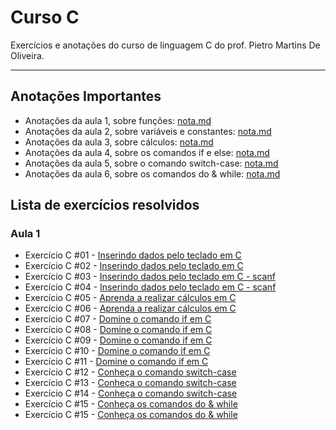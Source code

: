 # Curso C




Exercícios e anotações do curso de linguagem C do prof. Pietro Martins De Oliveira.

---

## Anotações Importantes
* Anotações da aula 1, sobre funções: [nota.md](https://github.com/larisn/Curso-C/blob/main/Aula%201/nota.md)
* Anotações da aula 2, sobre variáveis e constantes: [nota.md](https://github.com/larisn/Curso-C/blob/main/Aula%202/nota.md)
* Anotações da aula 3, sobre cálculos: [nota.md](https://github.com/larisn/Curso-C/blob/main/Aula%203/nota.md)
* Anotações da aula 4, sobre os comandos if e else: [nota.md](https://github.com/larisn/Curso-C/blob/main/Aula%204/nota.md)
* Anotações da aula 5, sobre o comando switch-case: [nota.md](https://github.com/larisn/Curso-C/blob/main/Aula%205/nota.md)
* Anotações da aula 6, sobre os comandos do & while: [nota.md](https://github.com/larisn/Curso-C/blob/main/Aula%206/nota.md)




## Lista de exercícios resolvidos

### Aula 1

- Exercício C #01 - [Inserindo dados pelo teclado em C](https://github.com/larisn/Curso-C/blob/main/Aula%201/ex1.c)
- Exercício C #02 - [Inserindo dados pelo teclado em C](https://github.com/larisn/Curso-C/blob/main/Aula%201/ex2.c)
- Exercício C #03 - [Inserindo dados pelo teclado em C - scanf](https://github.com/larisn/Curso-C/blob/main/Aula%202/ex1.c)
- Exercício C #04 - [Inserindo dados pelo teclado em C - scanf](https://github.com/larisn/Curso-C/blob/main/Aula%202/ex2.c)
- Exercício C #05 - [Aprenda a realizar cálculos em C](https://github.com/larisn/Curso-C/blob/main/Aula%203/ex1.c)
- Exercício C #06 - [Aprenda a realizar cálculos em C](https://github.com/larisn/Curso-C/blob/main/Aula%203/ex2.c)
- Exercício C #07 - [Domine o comando if em C](https://github.com/larisn/Curso-C/blob/main/Aula%204/ex1.c)
- Exercício C #08 - [Domine o comando if em C](https://github.com/larisn/Curso-C/blob/main/Aula%204/ex2.c)
- Exercício C #09 - [Domine o comando if em C](https://github.com/larisn/Curso-C/blob/main/Aula%204/ex3.c)
- Exercício C #10 - [Domine o comando if em C](https://github.com/larisn/Curso-C/blob/main/Aula%204/ex4.c)
- Exercício C #11 - [Domine o comando if em C](https://github.com/larisn/Curso-C/blob/main/Aula%204/ex5.c)
- Exercício C #12 - [Conheça o comando switch-case](https://github.com/larisn/Curso-C/blob/main/Aula%205/ex1.c)
- Exercício C #13 - [Conheça o comando switch-case](https://github.com/larisn/Curso-C/blob/main/Aula%205/ex2.c)
- Exercício C #14 - [Conheça o comando switch-case](https://github.com/larisn/Curso-C/blob/main/Aula%205/ex3.c)
- Exercício C #15 - [Conheça os comandos do & while](https://github.com/larisn/Curso-C/blob/main/Aula%206/ex1.c)
- Exercício C #15 - [Conheça os comandos do & while](https://github.com/larisn/Curso-C/blob/main/Aula%206/ex2.c)
